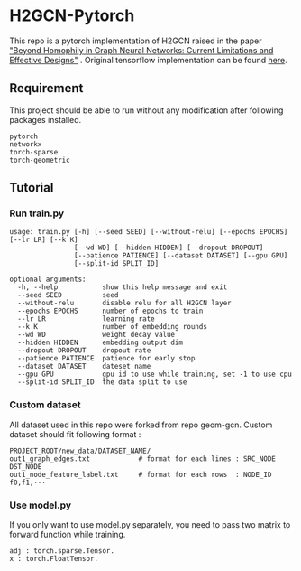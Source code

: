 # H2GCN-Pytorch

This repo is a pytorch implementation of H2GCN raised in the
paper ["Beyond Homophily in Graph Neural Networks: Current Limitations and Effective Designs"](https://arxiv.org/abs/2006.11468)
. Original tensorflow implementation can be found [here](https://github.com/GemsLab/H2GCN).

## Requirement

This project should be able to run without any modification after following packages installed.

```
pytorch
networkx
torch-sparse
torch-geometric
```

## Tutorial

### Run train.py

```
usage: train.py [-h] [--seed SEED] [--without-relu] [--epochs EPOCHS] [--lr LR] [--k K] 
                [--wd WD] [--hidden HIDDEN] [--dropout DROPOUT] 
                [--patience PATIENCE] [--dataset DATASET] [--gpu GPU] 
                [--split-id SPLIT_ID]
                                                                                                                                                                                                                   
optional arguments:                                                                                                                                                                                                
  -h, --help           show this help message and exit                                                                                                                                                             
  --seed SEED          seed                                                                                                                                                                                        
  --without-relu       disable relu for all H2GCN layer                                                                                                                                                                                           
  --epochs EPOCHS      number of epochs to train                                                                                                                                                                   
  --lr LR              learning rate                                                                                                                                                                               
  --k K                number of embedding rounds                                                                                                                                                                  
  --wd WD              weight decay value                                                                                                                                                                          
  --hidden HIDDEN      embedding output dim                                                                                                                                                                        
  --dropout DROPOUT    dropout rate
  --patience PATIENCE  patience for early stop
  --dataset DATASET    dateset name
  --gpu GPU            gpu id to use while training, set -1 to use cpu
  --split-id SPLIT_ID  the data split to use
```

### Custom dataset

All dataset used in this repo were forked from repo geom-gcn.
Custom dataset should fit following format :

```
PROJECT_ROOT/new_data/DATASET_NAME/
out1_graph_edges.txt            # format for each lines : SRC_NODE DST_NODE
out1_node_feature_label.txt     # format for each rows  : NODE_ID f0,f1,···
```

### Use model.py

If you only want to use model.py separately, you need to pass two matrix to forward function while training.

```
adj : torch.sparse.Tensor.
x : torch.FloatTensor.
```
